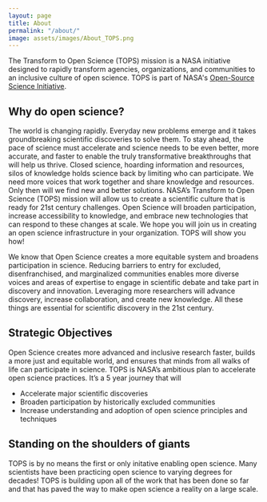 ```yaml
---
layout: page
title: About
permalink: "/about/"
image: assets/images/About_TOPS.png
---
```


The Transform to Open Science (TOPS) mission is a NASA initiative designed to rapidly transform agencies, organizations, and communities to an inclusive culture of open science. TOPS is part of NASA's [Open-Source Science Initiative](https://science.nasa.gov/open-science-overview).

## Why do open science?

The world is changing rapidly. Everyday new problems emerge and it takes groundbreaking scientific discoveries to solve them. To stay ahead, the pace of science must accelerate and science needs to be even better, more accurate, and faster to enable the truly transformative breakthroughs that will help us thrive. Closed science, hoarding information and resources, silos of knowledge holds science back by limiting who can participate. We need more voices that work together and share knowledge and resources. Only then will we find new and better solutions. NASA’s Transform to Open Science (TOPS) mission will allow us to create a scientific culture that is ready for 21st century challenges. Open Science will broaden participation, increase accessibility to knowledge, and embrace new technologies that can respond to these changes at scale. We hope you will join us in creating an open science infrastructure in your organization. TOPS will show you how!

We know that Open Science creates a more equitable system and broadens participation in science. Reducing barriers to entry for excluded, disenfranchised, and marginalized communities enables more diverse voices and areas of expertise to engage in scientific debate and take part in discovery and innovation. Leveraging more researchers will advance discovery, increase collaboration, and create new knowledge. All these things are essential for scientific discovery in the 21st century.

<!--
Read through [these open science stories](https://science.nasa.gov/open-science/transform-to-open-science/stories) to learn why some scientists choose open science.
-->

## Strategic Objectives

Open Science creates more advanced and inclusive research faster, builds a more just and equitable world, and ensures that minds from all walks of life can participate in science. TOPS is NASA’s ambitious plan to accelerate open science practices. It’s a 5 year journey that will

- Accelerate major scientific discoveries
- Broaden participation by historically excluded communities
- Increase understanding and adoption of open science principles and techniques

## Standing on the shoulders of giants

TOPS is by no means the first or only initative enabling open science. Many scientists have been practicing open science to varying degrees for decades! TOPS is building upon all of the work that has been done so far and that has paved the way to make open science a reality on a large scale. 

